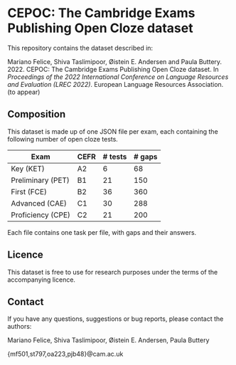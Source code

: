 # CEPOC: The Cambridge Exams Publishing Open Cloze dataset

This repository contains the dataset described in: 

Mariano Felice, Shiva Taslimipoor, Øistein E. Andersen and Paula Buttery. 2022. CEPOC: The Cambridge Exams Publishing Open Cloze dataset. In *Proceedings of the 2022 International Conference on Language Resources and Evaluation (LREC 2022)*. European Language Resources Association. (to appear) 

## Composition

This dataset is made up of one JSON file per exam, each containing the following number of open cloze tests.

| Exam              | CEFR | # tests | # gaps |
|-------------------|------|---------|--------|
| Key (KET)         | A2   | 6       | 68     |
| Preliminary (PET) | B1   | 21      | 150    |
| First (FCE)       | B2   | 36      | 360    |
| Advanced (CAE)    | C1   | 30      | 288    |
| Proficiency (CPE) | C2   | 21      | 200    |

Each file contains one task per file, with gaps and their answers.

## Licence

This dataset is free to use for research purposes under the terms of the accompanying licence.

## Contact

If you have any questions, suggestions or bug reports, please contact the authors:

Mariano Felice, Shiva Taslimipoor, Øistein E. Andersen, Paula Buttery

{mf501,st797,oa223,pjb48}@cam.ac.uk
